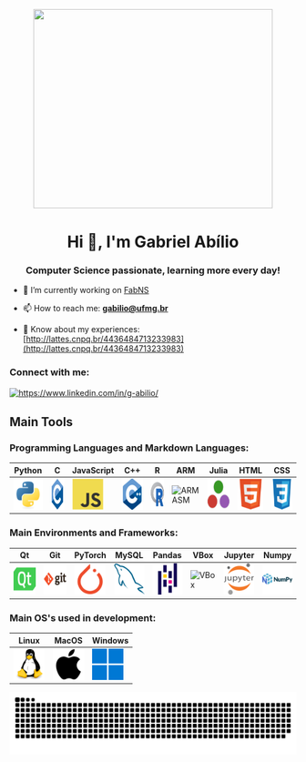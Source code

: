 <p align="center">
  <img src="https://images-wixmp-ed30a86b8c4ca887773594c2.wixmp.com/f/db02d444-03a2-431c-a0cb-349775b57e78/dc0zqfm-bf444754-929c-4ca9-be26-ccd67f9f0002.gif?token=eyJ0eXAiOiJKV1QiLCJhbGciOiJIUzI1NiJ9.eyJzdWIiOiJ1cm46YXBwOjdlMGQxODg5ODIyNjQzNzNhNWYwZDQxNWVhMGQyNmUwIiwiaXNzIjoidXJuOmFwcDo3ZTBkMTg4OTgyMjY0MzczYTVmMGQ0MTVlYTBkMjZlMCIsIm9iaiI6W1t7InBhdGgiOiJcL2ZcL2RiMDJkNDQ0LTAzYTItNDMxYy1hMGNiLTM0OTc3NWI1N2U3OFwvZGMwenFmbS1iZjQ0NDc1NC05MjljLTRjYTktYmUyNi1jY2Q2N2Y5ZjAwMDIuZ2lmIn1dXSwiYXVkIjpbInVybjpzZXJ2aWNlOmZpbGUuZG93bmxvYWQiXX0.zM8ZvuMMJb1FItVpR9vCw_rn0YvvTAJsmLQ-L4C6dXQ", height="350" width="420">
</p>

<h1 align="center">Hi 👋, I'm Gabriel Abílio</h1>
<h3 align="center">Computer Science passionate, learning more every day!</h3>

- 🌱 I’m currently working on [FabNS](https://www.fabns.com.br)

- 📫 How to reach me: **gabilio@ufmg.br**

- 📄 Know about my experiences: [http://lattes.cnpq.br/4436484713233983](http://lattes.cnpq.br/4436484713233983)

<h3 align="left">Connect with me:</h3>
<p align="left">
<a href="https://linkedin.com/in/https://www.linkedin.com/in/g-abilio/" target="blank"><img align="center" src="https://raw.githubusercontent.com/rahuldkjain/github-profile-readme-generator/master/src/images/icons/Social/linked-in-alt.svg" alt="https://www.linkedin.com/in/g-abilio/" height="30" width="40" /></a>
</p>

## Main Tools 
<div>

### Programming Languages and Markdown Languages:
| Python | C | JavaScript | C++ | R | ARM | Julia | HTML | CSS | 
|----------|----------|----------|-----|-----|-------|-------|-------|------| 
|  <img src="https://github.com/devicons/devicon/blob/master/icons/python/python-original.svg" title="Python"  alt="Python" width="55" height="55"/> |  <img src="https://github.com/devicons/devicon/blob/master/icons/c/c-original.svg" title="C"  alt="C" width="55" height="55"/> |  <img src="https://github.com/devicons/devicon/blob/master/icons/javascript/javascript-original.svg" title="JavaScript" alt="JavaScript" width="55" height="55"/> |  <img src="https://github.com/devicons/devicon/blob/master/icons/cplusplus/cplusplus-original.svg" title="C++" alt="C++" width="55" height="55"/>|  <img src="https://github.com/devicons/devicon/blob/master/icons/r/r-original.svg" title="R" alt="R" width="55" height="55"/>| <img src="https://github.com/simple-icons/simple-icons/blob/develop/icons/arm.svg" title="ARM ASM" alt="ARM ASM" width="55" height="55"/>| <img src="https://github.com/devicons/devicon/blob/master/icons/julia/julia-original.svg" title="Julia" alt="Julia" width="55" height="55"/>| <img src="https://github.com/devicons/devicon/blob/master/icons/html5/html5-original.svg" title="HTML" alt="HTML" width="55" height="55"/>|  <img src="https://github.com/devicons/devicon/blob/master/icons/css3/css3-original.svg" title="CSS" alt="CSS" width="55" height="55"/>|  

  
### Main Environments and Frameworks:

| Qt | Git | PyTorch | MySQL | Pandas | VBox | Jupyter | Numpy |
|----------|----------|----------|----------|----------|----------|----------|----------|
|<img src="https://github.com/devicons/devicon/blob/master/icons/qt/qt-original.svg" title="Qt" alt="Qt" width="55" height="55"/>|<img src="https://github.com/devicons/devicon/blob/master/icons/git/git-original-wordmark.svg" title="Git" alt="Git" width="55" height="55"/>|<img src="https://github.com/devicons/devicon/blob/master/icons/pytorch/pytorch-original.svg" title="PyTorch" alt="PyTorch" width="55" height="55"/>| <img src="https://github.com/devicons/devicon/blob/master/icons/mysql/mysql-original.svg" title="MySQL" alt="MySQL" width="55" height="55"/>| <img src="https://github.com/devicons/devicon/blob/master/icons/pandas/pandas-original.svg" title="Pandas" alt="Pandas" width="55" height="55"/>|<img src="https://banner2.cleanpng.com/20190501/xvt/kisspng-computer-icons-virtualbox-portable-network-graphic-virtualbox-icon-of-line-style-available-in-svg-5cca247f73f9e3.6112721115567514874751.jpg" title="VBox" alt="VBox" width="55" height="55"/>| <img src="https://github.com/devicons/devicon/blob/master/icons/jupyter/jupyter-original-wordmark.svg" title="Jupyter" alt="Jupyter" width="55" height="55"/>|<img src="https://github.com/devicons/devicon/blob/master/icons/numpy/numpy-original-wordmark.svg" title="Numpy" alt="Numpy" width="55" height="55"/>|


### Main OS's used in development:

| Linux | MacOS | Windows |
|----------|----------|----------|
| <img src="https://github.com/devicons/devicon/blob/master/icons/linux/linux-original.svg" title="Linux" alt="Linux" width="55" height="55"/> | <img src="https://github.com/devicons/devicon/blob/master/icons/apple/apple-original.svg" title="MacOS" alt="MacOS" width="55" height="55"/> | <img src="https://github.com/devicons/devicon/blob/master/icons/windows11/windows11-original.svg" title="Windows" alt="Windows" width="55" height="55"/>| 

![Snake animation](https://github.com/g-abilio/g-abilio/blob/output/github-contribution-grid-snake-dark.svg)

